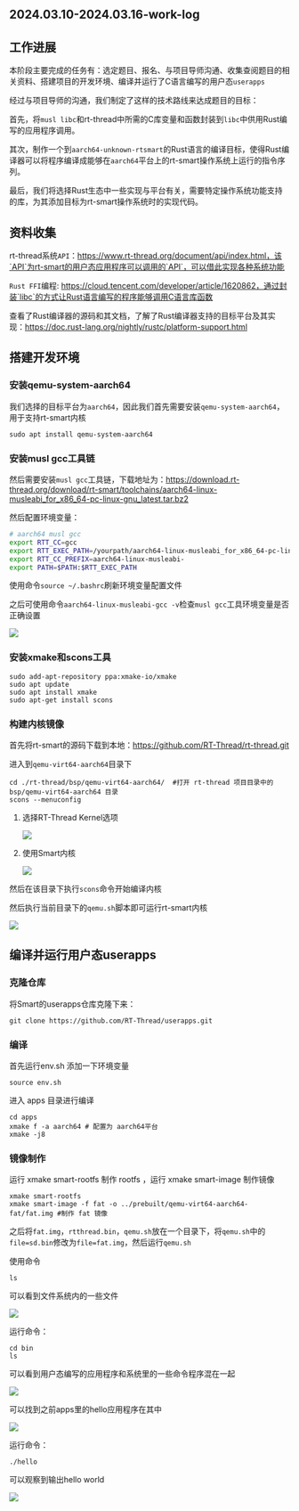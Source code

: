 ## 2024.03.10-2024.03.16-work-log

## 工作进展

本阶段主要完成的任务有：选定题目、报名、与项目导师沟通、收集查阅题目的相关资料、搭建项目的开发环境、编译并运行了C语言编写的用户态`userapps`

经过与项目导师的沟通，我们制定了这样的技术路线来达成题目的目标：

首先，将`musl libc`和rt-thread中所需的C库变量和函数封装到`libc`中供用Rust编写的应用程序调用。

其次，制作一个到`aarch64-unknown-rtsmart`的Rust语言的编译目标，使得Rust编译器可以将程序编译成能够在`aarch64`平台上的rt-smart操作系统上运行的指令序列。

最后，我们将选择Rust生态中一些实现与平台有关，需要特定操作系统功能支持的库，为其添加目标为rt-smart操作系统时的实现代码。

## 资料收集

rt-thread系统`API`：https://www.rt-thread.org/document/api/index.html，该`API`为rt-smart的用户态应用程序可以调用的`API`，可以借此实现各种系统功能

`Rust FFI`编程: https://cloud.tencent.com/developer/article/1620862，通过封装`libc`的方式让Rust语言编写的程序能够调用C语言库函数

查看了Rust编译器的源码和其文档，了解了Rust编译器支持的目标平台及其实现：https://doc.rust-lang.org/nightly/rustc/platform-support.html

## 搭建开发环境

### 安装qemu-system-aarch64

我们选择的目标平台为`aarch64`，因此我们首先需要安装`qemu-system-aarch64`，用于支持rt-smart内核

```shell
sudo apt install qemu-system-aarch64
```

### 安装musl gcc工具链

然后需要安装`musl gcc`工具链，下载地址为：https://download.rt-thread.org/download/rt-smart/toolchains/aarch64-linux-musleabi_for_x86_64-pc-linux-gnu_latest.tar.bz2

然后配置环境变量：

```bash
# aarch64 musl gcc
export RTT_CC=gcc
export RTT_EXEC_PATH=/yourpath/aarch64-linux-musleabi_for_x86_64-pc-linux-gnu/bin
export RTT_CC_PREFIX=aarch64-linux-musleabi-
export PATH=$PATH:$RTT_EXEC_PATH
```

使用命令`source ~/.bashrc`刷新环境变量配置文件

之后可使用命令`aarch64-linux-musleabi-gcc -v`检查`musl gcc`工具环境变量是否正确设置

![](./img/2024.03.10-2024.03.16-work-log/musl工具链.png)

### 安装xmake和scons工具

```shell
sudo add-apt-repository ppa:xmake-io/xmake
sudo apt update
sudo apt install xmake
sudo apt-get install scons
```

### 构建内核镜像

首先将rt-smart的源码下载到本地：https://github.com/RT-Thread/rt-thread.git

进入到`qemu-virt64-aarch64`目录下

```shell
cd ./rt-thread/bsp/qemu-virt64-aarch64/  #打开 rt-thread 项目目录中的 bsp/qemu-virt64-aarch64 目录
scons --menuconfig
```

1. 选择RT-Thread Kernel选项

   ![](./img/2024.03.10-2024.03.16-work-log/内核选项.png)

2. 使用Smart内核

   ![](./img/2024.03.10-2024.03.16-work-log/smart内核.png)

然后在该目录下执行`scons`命令开始编译内核

然后执行当前目录下的`qemu.sh`脚本即可运行rt-smart内核

![](./img/2024.03.10-2024.03.16-work-log/rt-smart成功运行.png)

## 编译并运行用户态userapps

### 克隆仓库

将Smart的userapps仓库克隆下来：

```shell
git clone https://github.com/RT-Thread/userapps.git
```

### 编译

首先运行env.sh 添加一下环境变量

```shell
source env.sh
```

进入 apps 目录进行编译

```shell
cd apps
xmake f -a aarch64 # 配置为 aarch64平台
xmake -j8
```

### 镜像制作

运行 xmake smart-rootfs 制作 rootfs ，运行 xmake smart-image 制作镜像

```shell
xmake smart-rootfs
xmake smart-image -f fat -o ../prebuilt/qemu-virt64-aarch64-fat/fat.img #制作 fat 镜像
```

之后将`fat.img`，`rtthread.bin`，`qemu.sh`放在一个目录下，将`qemu.sh`中的`file=sd.bin`修改为`file=fat.img`，然后运行`qemu.sh`

使用命令

```shell
ls
```

可以看到文件系统内的一些文件

![](./img/2024.03.10-2024.03.16-work-log/文件系统.png)

运行命令：

```shell
cd bin
ls
```

可以看到用户态编写的应用程序和系统里的一些命令程序混在一起

![](./img/2024.03.10-2024.03.16-work-log/bin命令.png)

可以找到之前apps里的hello应用程序在其中

![](./img/2024.03.10-2024.03.16-work-log/hello命令.png)

运行命令：

```shell
./hello
```

可以观察到输出hello world

![](./img/2024.03.10-2024.03.16-work-log/运行hello_world.png)